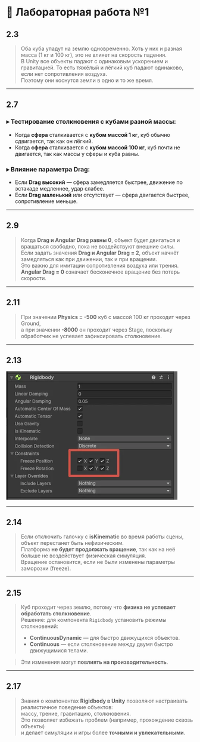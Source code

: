 # 🧪 Лабораторная работа №1

## 2.3

> Оба куба упадут на землю одновременно. Хоть у них и разная масса (1 кг и 100 кг), это не влияет на скорость падения.  
> В Unity все объекты падают с одинаковым ускорением и гравитацией. То есть тяжёлый и лёгкий куб падают одинаково, если нет сопротивления воздуха.  
> Поэтому они коснутся земли в одно и то же время.

---

## 2.7

### ▸ Тестирование столкновения с кубами разной массы:

- Когда **сфера** сталкивается с **кубом массой 1 кг**, куб обычно сдвигается, так как он лёгкий.
- Когда **сфера** сталкивается с **кубом массой 100 кг**, куб почти не двигается, так как массы у сферы и куба равны.

### ▸ Влияние параметра Drag:

- Если **Drag высокий** — сфера замедляется быстрее, движение по эстакаде медленнее, удар слабее.
- Если **Drag маленький** или отсутствует — сфера двигается быстрее, сопротивление меньше.

---

## 2.9

> Когда **Drag и Angular Drag равны 0**, объект будет двигаться и вращаться свободно, пока не воздействуют внешние силы.  
> Если задать значения **Drag и Angular Drag = 2**, объект начнёт замедляться как при движении, так и при вращении.  
> Это важно для имитации сопротивления воздуха или трения.  
> **Angular Drag = 0** означает бесконечное вращение без потерь скорости.

---

## 2.11

> При значении **Physics = -500** куб с массой 100 кг проходит через Ground,  
> а при значении **-8000** он проходит через Stage, поскольку обработчик не успевает зафиксировать столкновение.

---

## 2.13

![Скриншот](Images/2_13.png)

---

## 2.14

> Если отключить галочку с **isKinematic** во время работы сцены, объект перестанет быть нефизическим.  
> Платформа **не будет продолжать вращение**, так как на неё больше не воздействует физическая симуляция.  
> Вращение остановится, если не были изменены параметры заморозки (freeze).

---

## 2.15

> Куб проходит через землю, потому что **физика не успевает обработать столкновение**.  
> Решение: для компонента `Rigidbody` установить режимы столкновений:
> - **ContinuousDynamic** — для быстро движущихся объектов.
> - **Continuous** — если столкновение между двумя быстро движущимися телами.

> Эти изменения могут **повлиять на производительность**.

---

## 2.17

> Знания о компонентах **Rigidbody в Unity** позволяют настраивать реалистичное поведение объектов:  
> массу, трение, гравитацию, столкновения.  
> Это позволяет избежать проблем (например, прохождение сквозь объекты)  
> и делает симуляции и игры более **точными и увлекательными**.
